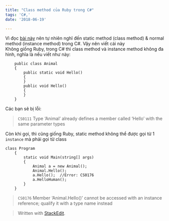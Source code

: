 ```yaml
---
title: "Class method của Ruby trong C#"
tags: 'C#,'
date: '2018-06-19'

---
```


<p>Vì đọc <a href="1">bài này</a> nên tự nhiên nghĩ đến static method (class method) &amp; normal method (instance method) trong C#. Vậy nên viết cái này<br>
Không giống Ruby, trong C# thì class method và instance method không đa hình, nghĩa là nếu viết như này:</p>
<pre class=" language-cs"><code class="prism  language-cs">    public class Animal
    {
        public static void Hello()
        {
        }
        public void Hello()
        {
        }
    }
</code></pre>
<p>Các bạn sẽ bị lỗi:</p>
<blockquote>
<p><code>CS0111</code>	Type ‘Animal’ already defines a member called ‘Hello’ with the same parameter types</p>
</blockquote>
<p>Còn khi gọi, thì cũng giống Ruby, static method không thể được gọi từ 1 <code>instance</code> mà phải gọi từ class</p>
<pre class=" language-cs"><code class="prism  language-cs">class Program
    {
        static void Main(string[] args)
        {
            Animal a = new Animal();
            Animal.Hello();
            a.Hello();  //Error: CS0176	
            a.HelloHuman();
        }
    }
</code></pre>
<blockquote>
<p><code>CS0176</code> Member ‘Animal.Hello()’ cannot be accessed with an instance reference; qualify it with a type name instead</p>
</blockquote>
<blockquote>
<p>Written with <a href="https://stackedit.io/">StackEdit</a>.</p>
</blockquote>

